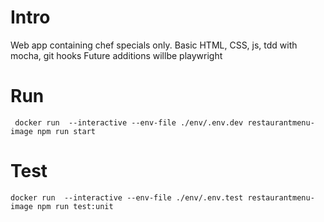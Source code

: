 # Intro

Web app containing chef specials only. Basic HTML, CSS, js, tdd with mocha, git hooks
Future additions willbe playwright

# Run 

` docker run  --interactive --env-file ./env/.env.dev restaurantmenu-image npm run start`

# Test

`docker run  --interactive --env-file ./env/.env.test restaurantmenu-image npm run test:unit`